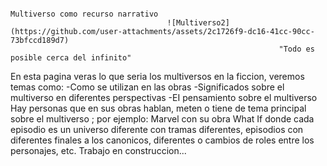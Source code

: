                                                                  Multiverso como recurso narrativo
                                       ![Multiverso2](https://github.com/user-attachments/assets/2c1726f9-dc16-41cc-90cc-73bfccd189d7)
                                                                "Todo es posible cerca del infinito"
En esta pagina veras lo que seria los multiversos en la ficcion, veremos temas como: -Como se utilizan en las obras -Significados sobre el multiverso en diferentes perspectivas -EI pensamiento sobre el multiverso Hay personas que en sus obras hablan, meten o tiene de tema principal sobre el multiverso ; por ejemplo: Marvel con su obra What If donde cada episodio es un universo diferente con tramas diferentes, episodios con diferentes finales a los canonicos, diferentes o cambios de roles entre los personajes, etc.
                                                                        Trabajo en construccion...
